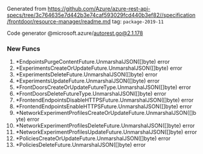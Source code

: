 Generated from https://github.com/Azure/azure-rest-api-specs/tree/3c764635e7d442b3e74caf593029fcd440b3ef82//specification/frontdoor/resource-manager/readme.md tag: `package-2019-11`

Code generator @microsoft.azure/autorest.go@2.1.178


### New Funcs

1. *EndpointsPurgeContentFuture.UnmarshalJSON([]byte) error
1. *ExperimentsCreateOrUpdateFuture.UnmarshalJSON([]byte) error
1. *ExperimentsDeleteFuture.UnmarshalJSON([]byte) error
1. *ExperimentsUpdateFuture.UnmarshalJSON([]byte) error
1. *FrontDoorsCreateOrUpdateFutureType.UnmarshalJSON([]byte) error
1. *FrontDoorsDeleteFutureType.UnmarshalJSON([]byte) error
1. *FrontendEndpointsDisableHTTPSFuture.UnmarshalJSON([]byte) error
1. *FrontendEndpointsEnableHTTPSFuture.UnmarshalJSON([]byte) error
1. *NetworkExperimentProfilesCreateOrUpdateFuture.UnmarshalJSON([]byte) error
1. *NetworkExperimentProfilesDeleteFuture.UnmarshalJSON([]byte) error
1. *NetworkExperimentProfilesUpdateFuture.UnmarshalJSON([]byte) error
1. *PoliciesCreateOrUpdateFuture.UnmarshalJSON([]byte) error
1. *PoliciesDeleteFuture.UnmarshalJSON([]byte) error
